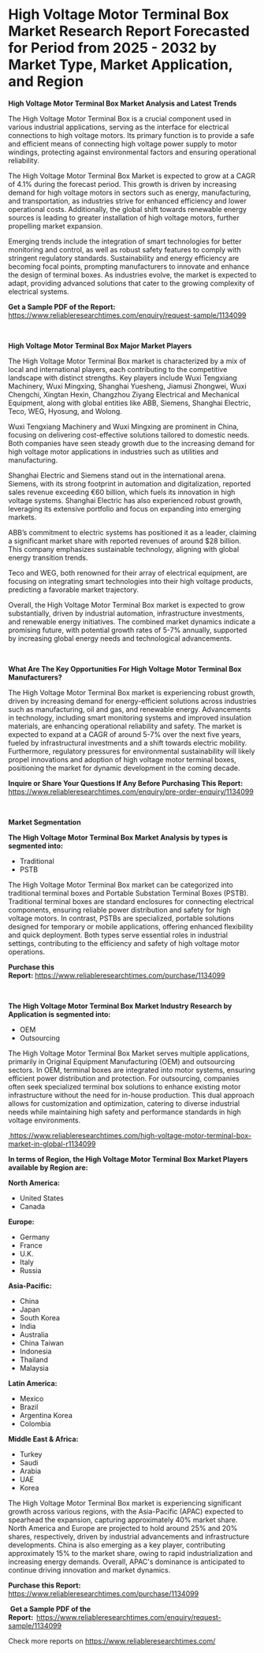 <p><h1>High Voltage Motor Terminal Box Market Research Report Forecasted for Period from 2025 -  2032 by Market Type, Market Application, and Region</h1></p><p><strong>High Voltage Motor Terminal Box Market Analysis and Latest Trends</strong></p>
<p><p>The High Voltage Motor Terminal Box is a crucial component used in various industrial applications, serving as the interface for electrical connections to high voltage motors. Its primary function is to provide a safe and efficient means of connecting high voltage power supply to motor windings, protecting against environmental factors and ensuring operational reliability.</p><p>The High Voltage Motor Terminal Box Market is expected to grow at a CAGR of 4.1% during the forecast period. This growth is driven by increasing demand for high voltage motors in sectors such as energy, manufacturing, and transportation, as industries strive for enhanced efficiency and lower operational costs. Additionally, the global shift towards renewable energy sources is leading to greater installation of high voltage motors, further propelling market expansion.</p><p>Emerging trends include the integration of smart technologies for better monitoring and control, as well as robust safety features to comply with stringent regulatory standards. Sustainability and energy efficiency are becoming focal points, prompting manufacturers to innovate and enhance the design of terminal boxes. As industries evolve, the market is expected to adapt, providing advanced solutions that cater to the growing complexity of electrical systems.</p></p>
<p><strong>Get a Sample PDF of the Report:&nbsp;</strong> <a href="https://www.reliableresearchtimes.com/enquiry/request-sample/1134099?utm_campaign=3108&utm_medium=2&utm_source=Github&utm_content=ia&utm_term=25032025&utm_id=high-voltage-motor-terminal-box">https://www.reliableresearchtimes.com/enquiry/request-sample/1134099</a></p>
<p>&nbsp;</p>
<p><strong>High Voltage Motor Terminal Box Major Market Players</strong></p>
<p><p>The High Voltage Motor Terminal Box market is characterized by a mix of local and international players, each contributing to the competitive landscape with distinct strengths. Key players include Wuxi Tengxiang Machinery, Wuxi Mingxing, Shanghai Yuesheng, Jiamusi Zhongwei, Wuxi Chengchi, Xingtan Hexin, Changzhou Ziyang Electrical and Mechanical Equipment, along with global entities like ABB, Siemens, Shanghai Electric, Teco, WEG, Hyosung, and Wolong.</p><p>Wuxi Tengxiang Machinery and Wuxi Mingxing are prominent in China, focusing on delivering cost-effective solutions tailored to domestic needs. Both companies have seen steady growth due to the increasing demand for high voltage motor applications in industries such as utilities and manufacturing.</p><p>Shanghai Electric and Siemens stand out in the international arena. Siemens, with its strong footprint in automation and digitalization, reported sales revenue exceeding €60 billion, which fuels its innovation in high voltage systems. Shanghai Electric has also experienced robust growth, leveraging its extensive portfolio and focus on expanding into emerging markets.</p><p>ABB’s commitment to electric systems has positioned it as a leader, claiming a significant market share with reported revenues of around $28 billion. This company emphasizes sustainable technology, aligning with global energy transition trends.</p><p>Teco and WEG, both renowned for their array of electrical equipment, are focusing on integrating smart technologies into their high voltage products, predicting a favorable market trajectory.</p><p>Overall, the High Voltage Motor Terminal Box market is expected to grow substantially, driven by industrial automation, infrastructure investments, and renewable energy initiatives. The combined market dynamics indicate a promising future, with potential growth rates of 5-7% annually, supported by increasing global energy needs and technological advancements.</p></p>
<p>&nbsp;</p>
<p><strong>What Are The Key Opportunities For High Voltage Motor Terminal Box Manufacturers?</strong></p>
<p><p>The High Voltage Motor Terminal Box market is experiencing robust growth, driven by increasing demand for energy-efficient solutions across industries such as manufacturing, oil and gas, and renewable energy. Advancements in technology, including smart monitoring systems and improved insulation materials, are enhancing operational reliability and safety. The market is expected to expand at a CAGR of around 5-7% over the next five years, fueled by infrastructural investments and a shift towards electric mobility. Furthermore, regulatory pressures for environmental sustainability will likely propel innovations and adoption of high voltage motor terminal boxes, positioning the market for dynamic development in the coming decade.</p></p>
<p><strong>Inquire or Share Your Questions If Any Before Purchasing This Report:</strong> <a href="https://www.reliableresearchtimes.com/enquiry/pre-order-enquiry/1134099?utm_campaign=3108&utm_medium=2&utm_source=Github&utm_content=ia&utm_term=25032025&utm_id=high-voltage-motor-terminal-box">https://www.reliableresearchtimes.com/enquiry/pre-order-enquiry/1134099</a></p>
<p>&nbsp;</p>
<p><strong>Market Segmentation</strong></p>
<p><strong>The High Voltage Motor Terminal Box Market Analysis by types is segmented into:</strong></p>
<p><ul><li>Traditional</li><li>PSTB</li></ul></p>
<p><p>The High Voltage Motor Terminal Box market can be categorized into traditional terminal boxes and Portable Substation Terminal Boxes (PSTB). Traditional terminal boxes are standard enclosures for connecting electrical components, ensuring reliable power distribution and safety for high voltage motors. In contrast, PSTBs are specialized, portable solutions designed for temporary or mobile applications, offering enhanced flexibility and quick deployment. Both types serve essential roles in industrial settings, contributing to the efficiency and safety of high voltage motor operations.</p></p>
<p><strong>Purchase this Report:&nbsp;</strong><a href="https://www.reliableresearchtimes.com/purchase/1134099?utm_campaign=3108&utm_medium=2&utm_source=Github&utm_content=ia&utm_term=25032025&utm_id=high-voltage-motor-terminal-box">https://www.reliableresearchtimes.com/purchase/1134099</a></p>
<p>&nbsp;</p>
<p><strong>The High Voltage Motor Terminal Box Market Industry Research by Application is segmented into:</strong></p>
<p><ul><li>OEM</li><li>Outsourcing</li></ul></p>
<p><p>The High Voltage Motor Terminal Box Market serves multiple applications, primarily in Original Equipment Manufacturing (OEM) and outsourcing sectors. In OEM, terminal boxes are integrated into motor systems, ensuring efficient power distribution and protection. For outsourcing, companies often seek specialized terminal box solutions to enhance existing motor infrastructure without the need for in-house production. This dual approach allows for customization and optimization, catering to diverse industrial needs while maintaining high safety and performance standards in high voltage environments.</p></p>
<p><a href="https://www.reliableresearchtimes.com/high-voltage-motor-terminal-box-market-in-global-r1134099?utm_campaign=3108&utm_medium=2&utm_source=Github&utm_content=ia&utm_term=25032025&utm_id=high-voltage-motor-terminal-box">&nbsp;https://www.reliableresearchtimes.com/high-voltage-motor-terminal-box-market-in-global-r1134099</a></p>
<p><strong>In terms of Region, the High Voltage Motor Terminal Box Market Players available by Region are:</strong></p>
<p>
    <p> <strong> North America: </strong>
        <ul>
            <li>United States</li>
            <li>Canada</li>
        </ul>
        </p> 
    <p> <strong> Europe: </strong>
        <ul>
            <li>Germany</li>
            <li>France</li>
            <li>U.K.</li>
            <li>Italy</li>
            <li>Russia</li>
        </ul>
        </p> 
    <p> <strong> Asia-Pacific: </strong>
        <ul>
            <li>China</li>
            <li>Japan</li>
            <li>South Korea</li>
            <li>India</li>
            <li>Australia</li>
            <li>China Taiwan</li>
            <li>Indonesia</li>
            <li>Thailand</li>
            <li>Malaysia</li>
        </ul>
        </p> 
    <p> <strong> Latin America: </strong>
        <ul>
            <li>Mexico</li>
            <li>Brazil</li>
            <li>Argentina Korea</li>
            <li>Colombia</li>
        </ul>
        </p> 
    <p> <strong> Middle East & Africa: </strong>
        <ul>
            <li>Turkey</li>
            <li>Saudi</li>
            <li>Arabia</li>
            <li>UAE</li>
            <li>Korea</li>
        </ul>
    </p>
    </p>
<p><p>The High Voltage Motor Terminal Box market is experiencing significant growth across various regions, with the Asia-Pacific (APAC) expected to spearhead the expansion, capturing approximately 40% market share. North America and Europe are projected to hold around 25% and 20% shares, respectively, driven by industrial advancements and infrastructure developments. China is also emerging as a key player, contributing approximately 15% to the market share, owing to rapid industrialization and increasing energy demands. Overall, APAC's dominance is anticipated to continue driving innovation and market dynamics.</p></p>
<p><strong>Purchase this Report: </strong><a href="https://www.reliableresearchtimes.com/purchase/1134099?utm_campaign=3108&utm_medium=2&utm_source=Github&utm_content=ia&utm_term=25032025&utm_id=high-voltage-motor-terminal-box">https://www.reliableresearchtimes.com/purchase/1134099</a></p>
<p>&nbsp;<strong>Get a Sample PDF of the Report:&nbsp;&nbsp;</strong><a href="https://www.reliableresearchtimes.com/enquiry/request-sample/1134099?utm_campaign=3108&utm_medium=2&utm_source=Github&utm_content=ia&utm_term=25032025&utm_id=high-voltage-motor-terminal-box">https://www.reliableresearchtimes.com/enquiry/request-sample/1134099</a></p>
<p><strong></strong></p>
<p>Check more reports on <a href="https://www.reliableresearchtimes.com/?utm_campaign=3108&utm_medium=2&utm_source=Github&utm_content=ia&utm_term=25032025&utm_id=high-voltage-motor-terminal-box">https://www.reliableresearchtimes.com/</a></p>